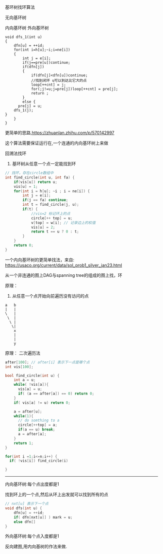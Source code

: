 基环树找环算法

无向基环树

内向基环树
外向基环树

```
void dfs_1(int u)
{
    dfn[u] = ++id;
    for(int i=h[u];~i;i=ne[i])
    {
        int j = e[i];
        if(j==pre[u])continue;
        if(dfn[j])
        {
            if(dfn[j]<dfn[u])continue;
            //找到闭环 u可以到达比它大的点
            loop[++cnt] = j;
            for(;j!=u;j=pre[j])loop[++cnt] = pre[j];
            return ;
        }
        else {
      pre[j] = u;
    dfs_1(j);
}
    }
}
```

更简单的思路,https://zhuanlan.zhihu.com/p/570142997

这个算法需要保证运行在,一个连通的内向基环树上来做

回溯法找环


1. 基环树从任意一个点一定能找到环

```cpp
// 找环，存在circle数组中
int find_circle(int u, int fa) {
    if(vis[u]) return u;
    vis[u] = 1;
    for(int i = h[u]; ~i ; i = ne[i]) {
        int j = e[i];
        if(j == fa) continue;
        int t = find_circle(j, u);
        if(t) {
            //vis=2 标记环上的点
            circle[++ top] = u;
            v[top] = w[i]; // 记录边上的权值
            vis[u] = 2;
            return t == u ? 0 : t;
        }
    }
    return 0;
}
```

一个内向基环树的更简单找法，来自: https://usaco.org/current/data/sol_prob1_silver_jan23.html


从一个非连通的图上DAG与spanning tree的组成的图上找，环

原理：

1. 从任意一个点开始向前遍历没有访问的点


```
a   b
|   |
\   |
 \  |
  \ |
   \|
    x
    |
    |
    y
```

原理： 二次遍历法

```cpp
after[100]; // after[i] 表示下一点是哪个点
int vis[100];

bool find_circle(int u) {
    int a = u;
    while( !vis[a]){
      vis[a] = u;
      if( (a == after[a]) == 0) return 0;
    }
    if( vis[a] != u) return 0;

    a = after[u];
    while(1){
      // do somthing to a
      circle[++top] = a;
      if(a == u) break;
      a = after[a];
    }
    return 1;
}

for(int i =1;i<=n;i++) {
  if( !vis[i]) find_circle(i)

}
```





---------------

内向基环树:每个点出度都是1

找到环上的一个点,然后从环上出发就可以找到所有的点
```cpp
// nxt[u] 表示下一个点
void dfs(int u) {
    dfn[u] = ++id;
    if( dfn[nxt[u]] ) mark = u;
    else dfn[]
}
```

外向基环树:每个点入度都是1

反向建图,用内向基树的作法来做.
